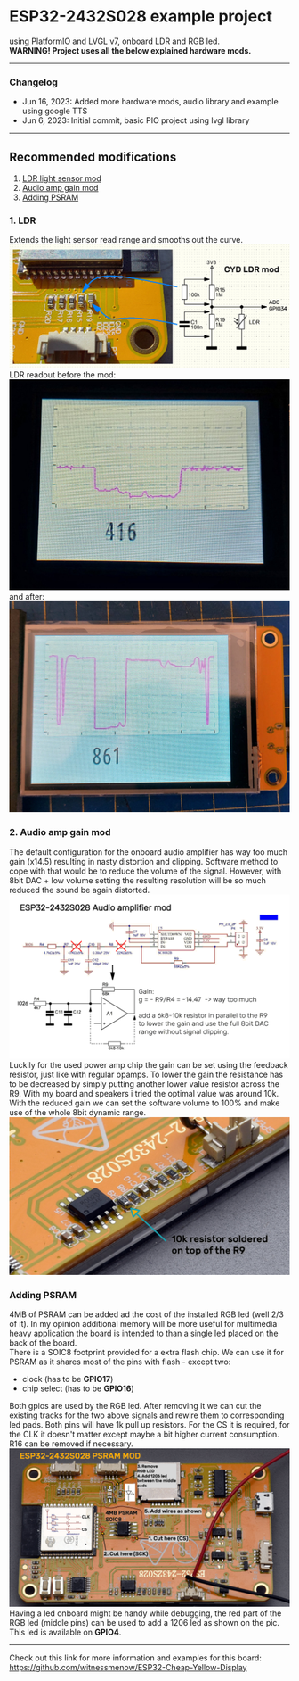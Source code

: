 # ESP32-2432S028 example project  
using PlatformIO and LVGL v7, onboard LDR and RGB led.  
**WARNING! Project uses all the below explained hardware mods.**  

---  
### Changelog  
* Jun 16, 2023: Added more hardware mods, audio library and example using google TTS
* Jun  6, 2023: Initial commit, basic PIO project using lvgl library

---
## Recommended modifications  
1. [LDR light sensor mod](#ldr)  
2. [Audio amp gain mod](#2-audio-amp-gain-mod)
3. [Adding PSRAM](#adding-psram)  

### 1. LDR  
Extends the light sensor read range and smooths out the curve.
![LDR range mod](./Pics/cyd_ldr_mod.jpg)
LDR readout before the mod:  
![LDR range mod](./Pics/ldr_mod_rngPre.jpg)
and after:
![LDR range mod](./Pics/ldr_mod_rngAfter.jpg)  
### 2. Audio amp gain mod  
The default configuration for the onboard audio amplifier has way too much gain (x14.5) resulting in nasty distortion and clipping. Software method to cope with that would be to reduce the volume of the signal. However, with 8bit DAC + low volume setting the resulting resolution will be so much reduced the sound be again distorted.  
![Audio gain mod](./Pics/CYD_AudioMod.gif)  
Luckily for the used power amp chip the gain can be set using the feedback resistor, just like with regular opamps. To lower the gain the resistance has to be decreased by simply putting another lower value resistor across the R9. With my board and speakers i tried the optimal value was around 10k.  
With the reduced gain we can set the software volume to 100% and make use of the whole 8bit dynamic range.  
![Audio gain mod](./Pics/cyd_audio_mod.jpg)  
### Adding PSRAM  
4MB of PSRAM can be added ad the cost of the installed RGB led (well 2/3 of it). In my opinion additional memory will be more useful for multimedia heavy application the board is intended to than a single led placed on the back of the board.  
There is a SOIC8 footprint provided for a extra flash chip. We can use it for PSRAM as it shares most of the pins with flash - except two:  
* clock (has to be **GPIO17**)  
* chip select (has to be **GPIO16**)
    
Both gpios are used by the RGB led. After removing it we can cut the existing tracks for the two above signals and rewire them to corresponding led pads. Both pins will have 1k pull up resistors. For the CS it is required, for the CLK it doesn't matter except maybe a bit higher current consumption. R16 can be removed if necessary.  
![PSRAM mod](./Pics/cyd_PSRAM_mod.jpg)  
Having a led onboard might be handy while debugging, the red part of the RGB led (middle pins) can be used to add a 1206 led as shown on the pic. This led is available on **GPIO4**.  

---
Check out this link for more information and examples for this board:   
https://github.com/witnessmenow/ESP32-Cheap-Yellow-Display
